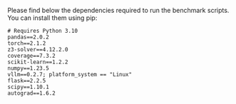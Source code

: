 Please find below the dependencies required to run the benchmark scripts. You can install them using pip:

```plaintext
# Requires Python 3.10
pandas==2.0.2
torch==2.1.2
z3-solver==4.12.2.0
coverage==7.3.2
scikit-learn==1.2.2
numpy==1.23.5
vllm==0.2.7; platform_system == "Linux"
flask==2.2.5
scipy==1.10.1
autograd==1.6.2
```